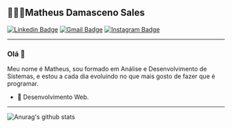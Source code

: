 
## 👨🏻‍💻Matheus Damasceno Sales 

[![Linkedin Badge](https://img.shields.io/badge/-LinkedIn-1E66EB?style=flat-square&logo=Linkedin&logoColor=white&link=https://www.linkedin.com/in/matheus-damasceno-sales-4310a0165/)](https://www.linkedin.com/in/matheus-damasceno-sales-4310a0165/)
[![Gmail Badge](https://img.shields.io/badge/-Gmail-F61511?style=flat-square&logo=Gmail&logoColor=white&link=mailto:matheusdamascenosales@gmail.com)](mailto:matheusdamascensales@gmail.com)
[![Instagram Badge](https://img.shields.io/badge/-instagram-ab35ac?style=flat-square&logo=Instagram&logoColor=white&link=)](https://www.instagram.com/matheussales27/)

<hr>

### Olá 👋

Meu nome é Matheus, sou formado em Análise e Desenvolvimento de Sistemas, e estou a cada dia evoluindo no que mais gosto de fazer que é programar. 

- 📰 Desenvolvimento Web. 


<hr>

![Anurag's github stats](https://github-readme-stats.vercel.app/api?username=masaless&show_icons=true&theme=radical)




















<!--
**masaless/masaless** is a ✨ _special_ ✨ repository because its `README.md` (this file) appears on your GitHub profile.

Here are some ideas to get you started:

- 🔭 I’m currently working on ...
- 🌱 I’m currently learning ...
- 👯 I’m looking to collaborate on ...
- 🤔 I’m looking for help with ...
- 💬 Ask me about ...
- 📫 How to reach me: ...
- 😄 Pronouns: ...
- ⚡ Fun fact: ...
- 🔍 Atualmente aberto a novas oportunidades.
-->
